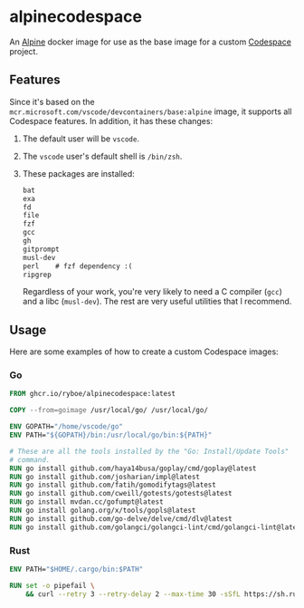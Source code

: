 # alpinecodespace

An [Alpine](https://www.alpinelinux.org) docker image for use as the base image
for a custom [Codespace](https://github.com/features/codespaces) project.

## Features

Since it's based on the `mcr.microsoft.com/vscode/devcontainers/base:alpine`
image, it supports all Codespace features. In addition, it has these changes:

1. The default user will be `vscode`.
2. The `vscode` user's default shell is `/bin/zsh`.
3. These packages are installed:

   ```txt
   bat
   exa
   fd
   file
   fzf
   gcc
   gh
   gitprompt
   musl-dev
   perl    # fzf dependency :(
   ripgrep
   ```

   Regardless of your work, you're very likely to need a C compiler (`gcc`) and
   a libc (`musl-dev`). The rest are very useful utilities that I recommend.

## Usage

Here are some examples of how to create a custom Codespace images:

### Go

```dockerfile
FROM ghcr.io/ryboe/alpinecodespace:latest

COPY --from=goimage /usr/local/go/ /usr/local/go/

ENV GOPATH="/home/vscode/go"
ENV PATH="${GOPATH}/bin:/usr/local/go/bin:${PATH}"

# These are all the tools installed by the "Go: Install/Update Tools"
# command.
RUN go install github.com/haya14busa/goplay/cmd/goplay@latest
RUN go install github.com/josharian/impl@latest
RUN go install github.com/fatih/gomodifytags@latest
RUN go install github.com/cweill/gotests/gotests@latest
RUN go install mvdan.cc/gofumpt@latest
RUN go install golang.org/x/tools/gopls@latest
RUN go install github.com/go-delve/delve/cmd/dlv@latest
RUN go install github.com/golangci/golangci-lint/cmd/golangci-lint@latest
```

### Rust

```dockerfile
ENV PATH="$HOME/.cargo/bin:$PATH"

RUN set -o pipefail \
    && curl --retry 3 --retry-delay 2 --max-time 30 -sSfL https://sh.rustup.rs | sh -s -- -y
```
